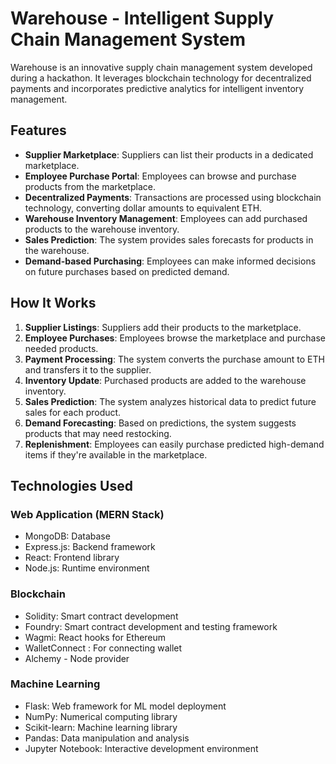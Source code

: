 # Warehouse - Intelligent Supply Chain Management System

Warehouse is an innovative supply chain management system developed during a hackathon. It leverages blockchain technology for decentralized payments and incorporates predictive analytics for intelligent inventory management.

## Features

- **Supplier Marketplace**: Suppliers can list their products in a dedicated marketplace.
- **Employee Purchase Portal**: Employees can browse and purchase products from the marketplace.
- **Decentralized Payments**: Transactions are processed using blockchain technology, converting dollar amounts to equivalent ETH.
- **Warehouse Inventory Management**: Employees can add purchased products to the warehouse inventory.
- **Sales Prediction**: The system provides sales forecasts for products in the warehouse.
- **Demand-based Purchasing**: Employees can make informed decisions on future purchases based on predicted demand.

## How It Works

1. **Supplier Listings**: Suppliers add their products to the marketplace.
2. **Employee Purchases**: Employees browse the marketplace and purchase needed products.
3. **Payment Processing**: The system converts the purchase amount to ETH and transfers it to the supplier.
4. **Inventory Update**: Purchased products are added to the warehouse inventory.
5. **Sales Prediction**: The system analyzes historical data to predict future sales for each product.
6. **Demand Forecasting**: Based on predictions, the system suggests products that may need restocking.
7. **Replenishment**: Employees can easily purchase predicted high-demand items if they're available in the marketplace.

## Technologies Used

### Web Application (MERN Stack)
- MongoDB: Database
- Express.js: Backend framework
- React: Frontend library
- Node.js: Runtime environment

### Blockchain
- Solidity: Smart contract development
- Foundry: Smart contract development and testing framework
- Wagmi: React hooks for Ethereum
- WalletConnect : For connecting wallet
- Alchemy - Node provider 

### Machine Learning
- Flask: Web framework for ML model deployment
- NumPy: Numerical computing library
- Scikit-learn: Machine learning library
- Pandas: Data manipulation and analysis
- Jupyter Notebook: Interactive development environment

